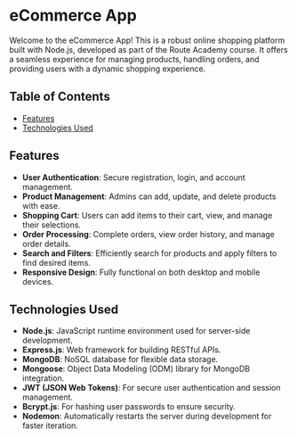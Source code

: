 # **eCommerce App**

Welcome to the eCommerce App! This is a robust online shopping platform built with Node.js, developed as part of the Route Academy course. It offers a seamless experience for managing products, handling orders, and providing users with a dynamic shopping experience.

## **Table of Contents**

- [Features](#features)
- [Technologies Used](#technologies-used)

## **Features**

- **User Authentication**: Secure registration, login, and account management.
- **Product Management**: Admins can add, update, and delete products with ease.
- **Shopping Cart**: Users can add items to their cart, view, and manage their selections.
- **Order Processing**: Complete orders, view order history, and manage order details.
- **Search and Filters**: Efficiently search for products and apply filters to find desired items.
- **Responsive Design**: Fully functional on both desktop and mobile devices.

## **Technologies Used**

- **Node.js**: JavaScript runtime environment used for server-side development.
- **Express.js**: Web framework for building RESTful APIs.
- **MongoDB**: NoSQL database for flexible data storage.
- **Mongoose**: Object Data Modeling (ODM) library for MongoDB integration.
- **JWT (JSON Web Tokens)**: For secure user authentication and session management.
- **Bcrypt.js**: For hashing user passwords to ensure security.
- **Nodemon**: Automatically restarts the server during development for faster iteration.
